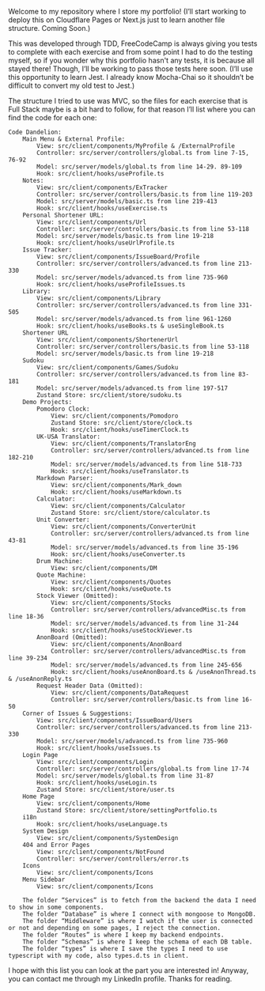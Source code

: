 Welcome to my repository where I store my portfolio!
(I’ll start working to deploy this on Cloudflare Pages or Next.js just to learn another file structure. Coming Soon.)

This was developed through TDD, FreeCodeCamp is always giving you tests to complete with each exercise and from some point I had to do the testing myself, so if you wonder why this portfolio hasn't any tests, it is because all stayed there!
Though, I’ll be working to pass those tests here soon.
(I’ll use this opportunity to learn Jest. I already know Mocha-Chai so it shouldn’t be difficult to convert my old test to Jest.)

The structure I tried to use was MVC, so the files for each exercise that is Full Stack maybe is a bit hard to follow, for that reason I’ll list where you can find the code for each one:
```
Code Dandelion:
    Main Menu & External Profile:
        View: src/client/components/MyProfile & /ExternalProfile
        Controller: src/server/controllers/global.ts from line 7-15, 76-92
        Model: src/server/models/global.ts from line 14-29. 89-109
        Hook: src/client/hooks/useProfile.ts
    Notes:
        View: src/client/components/ExTracker
        Controller: src/server/controllers/basic.ts from line 119-203
        Model: src/server/models/basic.ts from line 219-413
        Hook: src/client/hooks/useExercise.ts
    Personal Shortener URL:
        View: src/client/components/Url
        Controller: src/server/controllers/basic.ts from line 53-118
        Model: src/server/models/basic.ts from line 19-218
        Hook: src/client/hooks/useUrlProfile.ts
    Issue Tracker:
        View: src/client/components/IssueBoard/Profile
        Controller: src/server/controllers/advanced.ts from line 213-330
        Model: src/server/models/advanced.ts from line 735-960
        Hook: src/client/hooks/useProfileIssues.ts
    Library:
        View: src/client/components/Library
        Controller: src/server/controllers/advanced.ts from line 331-505
        Model: src/server/models/advanced.ts from line 961-1260
        Hook: src/client/hooks/useBooks.ts & useSingleBook.ts
    Shortener URL
        View: src/client/components/ShortenerUrl
        Controller: src/server/controllers/basic.ts from line 53-118
        Model: src/server/models/basic.ts from line 19-218
    Sudoku
        View: src/client/components/Games/Sudoku
        Controller: src/server/controllers/advanced.ts from line 83-181
        Model: src/server/models/advanced.ts from line 197-517
        Zustand Store: src/client/store/sudoku.ts
    Demo Projects:
        Pomodoro Clock:
            View: src/client/components/Pomodoro
            Zustand Store: src/client/store/clock.ts
            Hook: src/client/hooks/useTimerClock.ts
        UK-USA Translator:
            View: src/client/components/TranslatorEng
            Controller: src/server/controllers/advanced.ts from line 182-210
            Model: src/server/models/advanced.ts from line 518-733
            Hook: src/client/hooks/useTranslator.ts
        Markdown Parser:
            View: src/client/components/Mark_down
            Hook: src/client/hooks/useMarkdown.ts
        Calculator:
            View: src/client/components/Calculator
            Zustand Store: src/client/store/calculator.ts
        Unit Converter:
            View: src/client/components/ConverterUnit
            Controller: src/server/controllers/advanced.ts from line 43-81
            Model: src/server/models/advanced.ts from line 35-196
            Hook: src/client/hooks/useConverter.ts
        Drum Machine:
            View: src/client/components/DM
        Quote Machine:
            View: src/client/components/Quotes
            Hook: src/client/hooks/useQuote.ts
        Stock Viewer (Omitted):
            View: src/client/components/Stocks
            Controller: src/server/controllers/advancedMisc.ts from line 18-36
            Model: src/server/models/advanced.ts from line 31-244
            Hook: src/client/hooks/useStockViewer.ts
        AnonBoard (Omitted):
            View: src/client/components/AnonBoard
            Controller: src/server/controllers/advancedMisc.ts from line 39-234
            Model: src/server/models/advanced.ts from line 245-656
            Hook: src/client/hooks/useAnonBoard.ts & /useAnonThread.ts & /useAnonReply.ts
        Request Header Data (Omitted):
            View: src/client/components/DataRequest
            Controller: src/server/controllers/basic.ts from line 16-50
    Corner of Issues & Suggestions:
        View: src/client/components/IssueBoard/Users
        Controller: src/server/controllers/advanced.ts from line 213-330
        Model: src/server/models/advanced.ts from line 735-960
        Hook: src/client/hooks/useIssues.ts
    Login Page
        View: src/client/components/Login
        Controller: src/server/controllers/global.ts from line 17-74
        Model: src/server/models/global.ts from line 31-87
        Hook: src/client/hooks/useLogin.ts
        Zustand Store: src/client/store/user.ts
    Home Page
        View: src/client/components/Home
        Zustand Store: src/client/store/settingPortfolio.ts
    i18n
        Hook: src/client/hooks/useLanguage.ts
    System Design
        View: src/client/components/SystemDesign
    404 and Error Pages
        View: src/client/components/NotFound
        Controller: src/server/controllers/error.ts
    Icons
        View: src/client/components/Icons
    Menu Sidebar
        View: src/client/components/Icons

    The folder “Services” is to fetch from the backend the data I need to show in some components.
    The folder “Database” is where I connect with mongoose to MongoDB.
    The folder “Middleware” is where I watch if the user is connected or not and depending on some pages, I reject the connection.
    The folder “Routes” is where I keep my backend endpoints.
    The folder “Schemas” is where I keep the schema of each DB table.
    The folder “types” is where I save the types I need to use typescript with my code, also types.d.ts in client.
```
I hope with this list you can look at the part you are interested in!
Anyway, you can contact me through my LinkedIn profile. Thanks for reading.
